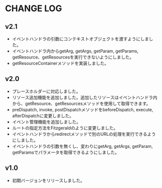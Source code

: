 CHANGE LOG
====================================

v2.1
------------------------------------------------------------------------
* イベントハンドラの引数にコンテキストオブジェクトを渡すようにしました。
* イベントハンドラ内からgetArg, getArgs, getParam, getParams, getResource、getResourcesを実行できないようにしました。
* getResourceContainerメソッドを実装しました。

v2.0
------------------------------------------------------------------------
* プレースホルダーに対応しました。
* リソース追加機能を追加しました。追加したリソースはイベントハンドラ内から、getResource、getResourcesメソッドを使用して取得できます。
* preDispatch, invoke, postDispatchメソッドをbeforeDispatch, execute, afterDispatchに変更しました。
* イベント管理機能を追加しました。
* ルートの指定方法をFitzgeraldのように変更しました。
* イベントハンドラからredirectメソッドで別のURLの処理を実行できるようにしました。
* イベントハンドラの引数を無くし、変わりにgetArg, getArgs, getParam, getParamsでパラメータを取得できるようにしました。

v1.0
------------------------------------------------------------------------
* 初期バージョンをリリースしました。